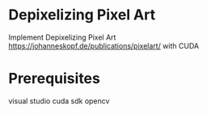 # Depixelizing Pixel Art
Implement Depixelizing Pixel Art https://johanneskopf.de/publications/pixelart/ with CUDA
# Prerequisites
  visual studio 
  cuda sdk
  opencv
